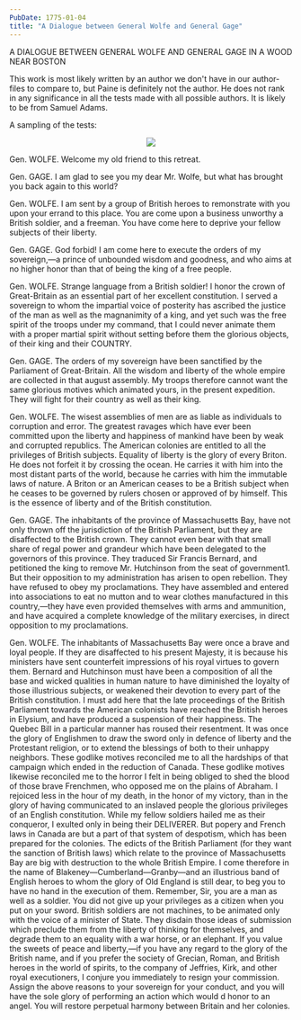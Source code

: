 ```yaml
---
PubDate: 1775-01-04
title: "A Dialogue between General Wolfe and General Gage"
---
```


A DIALOGUE BETWEEN GENERAL WOLFE AND GENERAL GAGE IN A WOOD NEAR BOSTON

This work is most likely written by an author we don't have in our author-files to compare to, but Paine is
definitely not the author. He does not rank in any significance in all the tests made with all possible authors. It is likely to be from Samuel Adams.

A sampling of the tests:

<center><img src="/images/a-dialogue-between-general-wolfe-and-general-gage-ocasssajeff.png"></center>


Gen. WOLFE. Welcome my old friend to this retreat.

Gen. GAGE. I am glad to see you my dear Mr. Wolfe, but what has brought you back again to this world?

Gen. WOLFE. I am sent by a group of British heroes to remonstrate with you upon your errand to this place.
You are come upon a business unworthy a British soldier, and a freeman. You have come here to deprive your
fellow subjects of their liberty.

Gen. GAGE. God forbid! I am come here to execute the orders of my sovereign,—a prince of unbounded wisdom
and goodness, and who aims at no higher honor than that of being the king of a free people.

Gen. WOLFE. Strange language from a British soldier! I honor the crown of Great-Britain as an essential
part of her excellent constitution. I served a sovereign to whom the impartial voice of posterity has
ascribed the justice of the man as well as the magnanimity of a king, and yet such was the free spirit
of the troops under my command, that I could never animate them with a proper martial spirit without setting
before them the glorious objects, of their king and their COUNTRY.

Gen. GAGE. The orders of my sovereign have been sanctified by the Parliament of Great-Britain. All the wisdom
and liberty of the whole empire are collected in that august assembly. My troops therefore cannot want the same
glorious motives which animated yours, in the present expedition. They will fight for their country as well as their king.

Gen. WOLFE. The wisest assemblies of men are as liable as individuals to corruption and error. The greatest ravages
which have ever been committed upon the liberty and happiness of mankind have been by weak and corrupted republics.
The American colonies are entitled to all the privileges of British subjects. Equality of liberty is the glory of
every Briton. He does not forfeit it by crossing the ocean. He carries it with him into the most distant parts of
the world, because he carries with him the immutable laws of nature. A Briton or an American ceases to be a British
subject when he ceases to be governed by rulers chosen or approved of by himself. This is the essence of liberty
and of the British constitution.

Gen. GAGE. The inhabitants of the province of Massachusetts Bay, have not only thrown off the jurisdiction of the
British Parliament, but they are disaffected to the British crown. They cannot even bear with that small share of
regal power and grandeur which have been delegated to the governors of this province. They traduced Sir Francis
Bernard, and petitioned the king to remove Mr. Hutchinson from the seat of government1. But their opposition to
my administration has arisen to open rebellion. They have refused to obey my proclamations. They have assembled
and entered into associations to eat no mutton and to wear clothes manufactured in this country,—they have even
provided themselves with arms and ammunition, and have acquired a complete knowledge of the military exercises,
in direct opposition to my proclamations.

Gen. WOLFE. The inhabitants of Massachusetts Bay were once a brave and loyal people. If they are disaffected to
his present Majesty, it is because his ministers have sent counterfeit impressions of his royal virtues to govern
them. Bernard and Hutchinson must have been a composition of all the base and wicked qualities in human nature to
have diminished the loyalty of those illustrious subjects, or weakened their devotion to every part of the British
constitution. I must add here that the late proceedings of the British Parliament towards the American colonists
have reached the British heroes in Elysium, and have produced a suspension of their happiness. The Quebec Bill in
a particular manner has roused their resentment. It was once the glory of Englishmen to draw the sword only in
defence of liberty and the Protestant religion, or to extend the blessings of both to their unhappy neighbors.
These godlike motives reconciled me to all the hardships of that campaign which ended in the reduction of Canada.
These godlike motives likewise reconciled me to the horror I felt in being obliged to shed the blood of those
brave Frenchmen, who opposed me on the plains of Abraham. I rejoiced less in the hour of my death, in the honor
of my victory, than in the glory of having communicated to an inslaved people the glorious privileges of an
English constitution. While my fellow soldiers hailed me as their conqueror, I exulted only in being their DELIVERER.
But popery and French laws in Canada are but a part of that system of despotism, which has been prepared for the
colonies. The edicts of the British Parliament (for they want the sanction of British laws) which relate to the
province of Massachusetts Bay are big with destruction to the whole British Empire. I come therefore in the name
of Blakeney—Cumberland—Granby—and an illustrious band of English heroes to whom the glory of Old England is still
dear, to beg you to have no hand in the execution of them. Remember, Sir, you are a man as well as a soldier.
You did not give up your privileges as a citizen when you put on your sword. British soldiers are not machines,
to be animated only with the voice of a minister of State. They disdain those ideas of submission which preclude
them from the liberty of thinking for themselves, and degrade them to an equality with a war horse, or an elephant.
If you value the sweets of peace and liberty,—if you have any regard to the glory of the British name, and if you
prefer the society of Grecian, Roman, and British heroes in the world of spirits, to the company of Jeffries, Kirk,
and other royal executioners, I conjure you immediately to resign your commission. Assign the above reasons to your
sovereign for your conduct, and you will have the sole glory of performing an action which would d honor to an angel.
You will restore perpetual harmony between Britain and her colonies.

